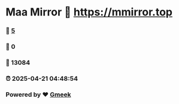# Maa Mirror :link: https://mmirror.top 
### :page_facing_up: [5](https://mmirror.top/tag.html) 
### :speech_balloon: 0 
### :hibiscus: 13084 
### :alarm_clock: 2025-04-21 04:48:54 
### Powered by :heart: [Gmeek](https://github.com/Meekdai/Gmeek)
